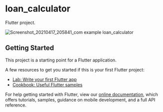 # loan_calculator

Flutter project. 


![Screenshot_20210417_205841_com example loan_calculator](https://user-images.githubusercontent.com/78311079/115123947-d9686700-9fbf-11eb-9038-1cb5e9f6a8bf.jpg) 

## Getting Started

This project is a starting point for a Flutter application.

A few resources to get you started if this is your first Flutter project:

- [Lab: Write your first Flutter app](https://flutter.dev/docs/get-started/codelab)
- [Cookbook: Useful Flutter samples](https://flutter.dev/docs/cookbook)

For help getting started with Flutter, view our
[online documentation](https://flutter.dev/docs), which offers tutorials,
samples, guidance on mobile development, and a full API reference.
